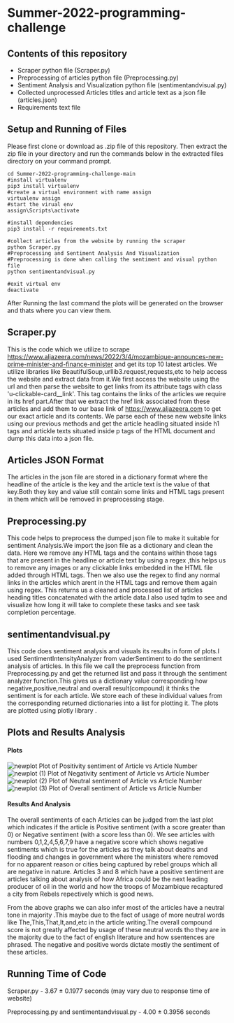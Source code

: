# Summer-2022-programming-challenge
## Contents of this repository
* Scraper python file (Scraper.py)
* Preprocessing of articles python file (Preprocessing.py)
* Sentiment Analysis and Visualization python file (sentimentandvisual.py)
* Collected unprocessed Articles titles and article text as a json file  (articles.json)
* Requirements text file
## Setup and Running of Files
Please first clone or download as .zip file of this repository.
Then extract the zip file in your directory and run the commands below in the extracted files directory on your command prompt.

```shell
cd Summer-2022-programming-challenge-main
#install virtualenv
pip3 install virtualenv
#create a virtual environment with name assign
virtualenv assign
#start the virual env
assign\Scripts\activate

#install dependencies
pip3 install -r requirements.txt

#collect articles from the website by running the scraper
python Scraper.py
#Preprocessing and Sentiment Analysis And Visualization
#Preprocessing is done when calling the sentiment and visual python file
python sentimentandvisual.py

#exit virtual env
deactivate
```
After Running the last command the plots will be generated on the browser and thats where you can view them.
## Scraper.py
This is the code which we utilize to scrape https://www.aljazeera.com/news/2022/3/4/mozambique-announces-new-prime-minister-and-finance-minister and get its top 10 latest articles. We utilize libraries like BeautifulSoup,urllib3.request,requests,etc to help access the website and extract data from it.We first access the website using the url and then parse the website to get links from its attribute tags with class 'u-clickable-card__link'. This tag contains the links of the articles we require in its href part.After that we extract the href link associated from these articles and add them to our base link of https://www.aljazeera.com to get our exact article and its contents. We parse each of these new website links using our previous methods and get the article headling situated inside h1 tags and artickle texts situated inside p tags of the HTML document and dump this data into a json file.

## Articles JSON Format
 The articles in the json file are stored in a dictionary format where the headline of the article is the key and the article text is the value of that key.Both they key and value still contain some links and HTML tags present in them which will be removed in preprocessing stage.

## Preprocessing.py
This code helps to preprocess the dumped json file to make it suitable for sentiment Analysis.We import the json file as a dictionary and clean the data. Here we remove any HTML tags and the contains within those tags that are present in the headline or article text by using a regex ,this helps us to remove any images or any clickable links embedded in the HTML file added through HTML tags. Then we also use the regex to find any normal links in the articles which arent in the HTML tags and remove them again using regex. This returns us a cleaned and processed list of articles heading titles concatenated with the article data.I also used tqdm to see and visualize how long it will take to complete these tasks and see task completion percentage.

## sentimentandvisual.py
This code does sentiment analysis and visuals its results in form of plots.I used SentimentIntensityAnalyzer from vaderSentiment to do the sentiment analysis of articles. In this file we call the preprocess function from Preprocessing.py and get the returned list and pass it through the sentiment analyzer function.This gives us a dictionary value corresponding how negative,positive,neutral and overall result(compound) it thinks the sentiment is for each article. We store each of these individual values from the corresponding returned dictionaries into a list for plotting it. The plots are plotted using plotly library .

## Plots and Results Analysis
#### Plots
![newplot](https://user-images.githubusercontent.com/59862095/172074937-a11756b0-06bf-4496-b417-8d2729307ea8.png)
Plot of Positivity sentiment of Article vs Article Number
![newplot (1)](https://user-images.githubusercontent.com/59862095/172074941-65a7b2fa-90aa-4daf-ab3c-ebb87976a7bc.png)
Plot of Negativity sentiment of Article vs Article Number
![newplot (2)](https://user-images.githubusercontent.com/59862095/172074949-9f7b804b-15ee-4a7c-997f-440f0983289b.png)
Plot of Neutral sentiment of Article vs Article Number
![newplot (3)](https://user-images.githubusercontent.com/59862095/172074952-6c25ac6c-aba2-49d7-972c-22b752a509ce.png)
Plot of Overall sentiment of Article vs Article Number

#### Results And Analysis
The overall sentiments of each Articles can be judged from the last plot which indicates if the article is Positive sentiment (with a score greater than 0) or Negative sentiment (with a score less than 0). We see articles with numbers 0,1,2,4,5,6,7,9 have a negative score which shows negative sentiments which is true for the articles as they talk about deaths and flooding and changes in government where the ministers where removed for no apparent reason or cities being captured by rebel groups which all are negative in nature. Articles 3 and 8 which have a positive sentiment are articles talking about analysis of how Africa could be the next leading producer of oil in the world and how  the troops of Mozambique recaptured a city from Rebels repectively which is good news.

From the above graphs we can also infer most of the articles have a neutral tone in majority .This maybe due to the fact of usage of more neutral words like The,This,That,It,and,etc in the article writing.The overall compound score is not greatly affected by usage of these neutral words tho they are in the majority due to the fact of english literature and how ssentences are phrased. The negative and positive words dictate mostly the sentiment of these articles.

## Running Time of Code
Scraper.py - 3.67 ± 0.1977 seconds (may vary due to response time of website)

Preprocessing.py and sentimentandvisual.py - 4.00 ± 0.3956 seconds
